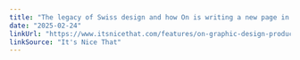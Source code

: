 ```yaml
---
title: "The legacy of Swiss design and how On is writing a new page in its history"
date: "2025-02-24"
linkUrl: "https://www.itsnicethat.com/features/on-graphic-design-product-design-sponsored-content-240225?ref=rogerwong.me"
linkSource: "It's Nice That"
---
```

